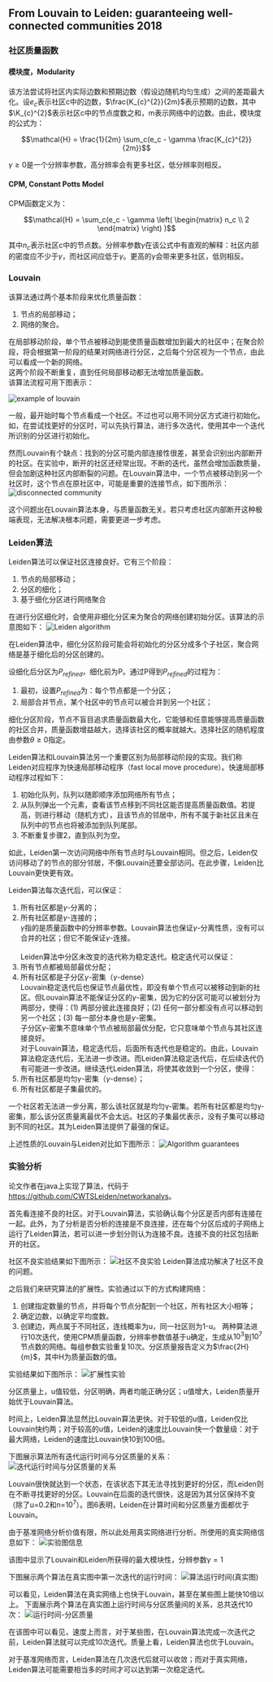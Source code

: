 ## From Louvain to Leiden: guaranteeing well-connected communities 2018

### 社区质量函数

#### 模块度，Modularity
该方法尝试将社区内实际边数和预期边数（假设边随机均匀生成）之间的差距最大化。设$e_c$表示社区c中的边数，$\frac{K_{c}^{2}}{2m}$表示预期的边数，其中$\K_{c}^{2}$表示社区c中的节点度数之和，m表示网络中的边数。由此，模块度的公式为：

$$\mathcal{H} = \frac{1}{2m} \sum_c(e_c - \gamma \frac{K_{c}^{2}}{2m})$$

$\gamma \ge 0$是一个分辨率参数，高分辨率会有更多社区，低分辨率则相反。

#### CPM, Constant Potts Model
CPM函数定义为：

$$\mathcal{H} = \sum_c(e_c - \gamma 
\left(
    \begin{matrix}
    n_c \\
    2
    \end{matrix}
\right)
)$$

其中$n_c$表示社区c中的节点数。分辨率参数$\gamma$在该公式中有直观的解释：社区内部的密度应不少于$\gamma$，而社区间应低于$\gamma$。更高的$\gamma$会带来更多社区，低则相反。

### Louvain
该算法通过两个基本阶段来优化质量函数：  
1. 节点的局部移动；
2. 网络的聚合。
   
在局部移动阶段，单个节点被移动到能使质量函数增加到最大的社区中；在聚合阶段，将会根据第一阶段的结果对网络进行分区，之后每个分区视为一个节点，由此可以看成一个新的网络。  
这两个阶段不断重复，直到任何局部移动都无法增加质量函数。  
该算法流程可用下图表示：

![example of louvain](./Leiden_pic/1%20example%20of%20louvain.png "example of louvain")

一般，最开始时每个节点看成一个社区。不过也可以用不同分区方式进行初始化。如，在尝试找更好的分区时，可以先执行算法，进行多次迭代，使用其中一个迭代所识别的分区进行初始化。

然而Louvain有个缺点：找到的分区可能内部连接性很差，甚至会识别出内部断开的社区。在实验中，断开的社区还经常出现。不断的迭代，虽然会增加函数质量，但会加剧这种社区内部断裂的问题。在Louvain算法中，一个节点被移动到另一个社区时，这个节点在原社区中，可能是重要的连接节点，如下图所示：
![disconnected community](./Leiden_pic/2%20disconnected%20community.png "disconnected community")

这个问题出在Louvain算法本身，与质量函数无关。若只考虑社区内部断开这种极端表现，无法解决根本问题，需要更进一步考虑。

### Leiden算法
Leiden算法可以保证社区连接良好。它有三个阶段：
1. 节点的局部移动；
2. 分区的细化；
3. 基于细化分区进行网络聚合
   
在进行分区细化时，会使用非细化分区来为聚合的网络创建初始分区。该算法的示意图如下：
![Leiden algorithm](./Leiden_pic/3%20Leiden%20algorithm.png "Leiden algorithm")

在Leiden算法中，细化分区阶段可能会将初始化的分区分成多个子社区，聚合网络是基于细化后的分区创建的。

设细化后分区为$P_{refined}$，细化前为P。通过P得到$P_{refined}$的过程为：
1. 最初，设置$P_{refined}$为：每个节点都是一个分区；
2. 局部合并节点，某个社区中的节点可以被合并到另一个社区；

细化分区阶段，节点不盲目追求质量函数最大化，它能够和任意能够提高质量函数的社区合并，质量函数增益越大，选择该社区的概率就越大。选择社区的随机程度由参数$\theta \ge 0$指定。

Leiden算法和Louvain算法另一个重要区别为局部移动阶段的实现。我们称Leiden对应程序为快速局部移动程序（fast local move procedure）。快速局部移动程序过程如下：
1. 初始化队列，队列以随即顺序添加网络所有节点；
2. 从队列弹出一个元素，查看该节点移到不同社区能否提高质量函数值。若提高，则进行移动（随机方式），且该节点的邻居中，所有不属于新社区且未在队列中的节点也将被添加到队列尾部。
3. 不断重复步骤2，直到队列为空。

如此，Leiden第一次访问网络中所有节点时与Louvain相同。但之后，Leiden仅访问移动了的节点的部分邻居，不像Louvain还要全部访问。在此步骤，Leiden比Louvain更快更有效。

Leiden算法每次迭代后，可以保证：
1. 所有社区都是$\gamma$-分离的；
2. 所有社区都是$\gamma$-连接的；  
   $\gamma$指的是质量函数中的分辨率参数。Louvain算法也保证$\gamma$-分离性质，没有可以合并的社区；但它不能保证$\gamma$-连接。<br>  
   Leiden算法中分区未改变的迭代称为稳定迭代。稳定迭代可以保证：
3. 所有节点都被局部最优分配；
4. 所有社区都是子分区$\gamma$-密集（$\gamma$-dense）  
   Louvain稳定迭代后也保证节点最优性，即没有单个节点可以被移动到新的社区。但Louvain算法不能保证分区的$\gamma$-密集，因为它的分区可能可以被划分为两部分，使得：(1) 两部分彼此连接良好；(2) 任何一部分都没有点可以移动到另一个社区；(3) 每一部分本身也是$\gamma$-密集。  
   子分区$\gamma$-密集不意味单个节点被局部最优分配，它只意味单个节点与其社区连接良好。<br>
    对于Louvain算法，稳定迭代后，后面所有迭代也是稳定的。由此，Louvain算法稳定迭代后，无法进一步改进。而Leiden算法稳定迭代后，在后续迭代仍有可能进一步改进。继续迭代Leiden算法，将使其收敛到一个分区，使得：
5. 所有社区都是均匀$\gamma$-密集（$\gamma$-dense）；
6. 所有社区都是子集最优的。

一个社区若无法进一步分离，那么该社区就是均匀γ-密集。若所有社区都是均匀γ-密集，那么该分区质量离最优不会太远。社区的子集最优表示，没有子集可以移动到不同的社区。其为Leiden算法提供了最强的保证。

上述性质的Louvain与Leiden对比如下图所示：
![Algorithm guarantees](./Leiden_pic/4%20Algorithm%20guarantees.png "Algorithm guarantees")

### 实验分析
论文作者在java上实现了算法，代码于<https://github.com/CWTSLeiden/networkanalys>。

首先看连接不良的社区。对于Louvain算法，实验确认每个分区是否内部有连接在一起。此外，为了分析是否分析的连接是不良连接，还在每个分区后成的子网络上运行了Leiden算法，若可以进一步划分则认为连接不良。连接不良的社区包括断开的社区。

社区不良实验结果如下图所示：
![社区不良实验](./Leiden_pic/6%20社区不良实验.png "社区不良实验")
Leiden算法成功解决了社区不良的问题。

之后我们来研究算法的扩展性。实验通过以下的方式构建网络：
1. 创建指定数量的节点，并将每个节点分配到一个社区，所有社区大小相等；
2. 确定边数，以确定平均度数。
3. 创建边，两点属于不同社区，连线概率为u，同一社区则为1-u。
两种算法进行10次迭代，使用CPM质量函数，分辨率参数值基于u确定，生成从$10^3$到$10^7$节点数的网络。每组参数实验重复10次。分区质量报告定义为$\frac{2H}{m}$，其中H为质量函数的值。

实验结果如下图所示：
![扩展性实验](./Leiden_pic/7%20扩展性实验.png "扩展性实验")

分区质量上，u值较低，分区明确，两者均能正确分区；u值增大，Leiden质量开始优于Louvain算法。

时间上，Leiden算法显然比Louvain算法更快。对于较低的u值，Leiden仅比Louvain快约两；对于较高的u值，Leiden的速度比Louvain快一个数量级：对于最大网络，Leiden的速度比Louvain快10到100倍。

下图展示算法所有迭代运行时间与分区质量的关系：
![迭代运行时间与分区质量的关系](./Leiden_pic/8%20扩展性实验_2.png "迭代运行时间与分区质量的关系")

Louvain很快就达到一个状态，在该状态下其无法寻找到更好的分区，而Leiden则在不断寻找更好的分区。Louvain在后面的迭代很快，这是因为其分区保持不变（除了u=0.2和n=$10^7$）。图6表明，Leiden在计算时间和分区质量方面都优于Louvain。

由于基准网络分析价值有限，所以此处用真实网络进行分析。所使用的真实网络信息如下：
![实验图信息](./Leiden_pic/5%20实验图信息.png "实验图信息")

该图中显示了Louvain和Leiden所获得的最大模块性，分辨参数$\gamma=1$

下图展示两个算法在真实图中第一次迭代的运行时间：
![算法运行时间(真实图)](./Leiden_pic/9%20算法运行时间(真实图).png "算法运行时间(真实图)")

可以看见，Leiden算法在真实网络上也快于Louvain，甚至在某些图上能快10倍以上。
下面展示两个算法在真实图上运行时间与分区质量间的关系，总共迭代10次：
![运行时间-分区质量](./Leiden_pic/10%20运行时间-分区质量.png "运行时间-分区质量")

在该图中可以看见，速度上而言，对于某些图，在Louvain算法完成一次迭代之前，Leiden算法就可以完成10次迭代。质量上看，Leiden算法也优于Louvain。

对于基准网络而言，Leiden算法在几次迭代后就可以收敛；而对于真实网络，Leiden算法可能需要相当多的时间才可以达到第一次稳定迭代。